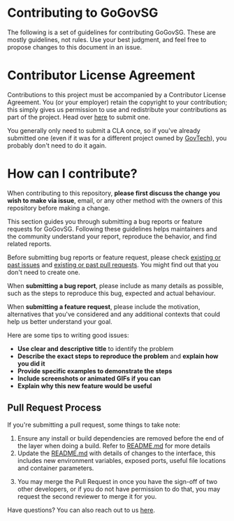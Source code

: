 # Contributing to GoGovSG

The following is a set of guidelines for contributing GoGovSG. These are mostly guidelines, not rules. Use your best judgment, and feel free to propose changes to this document in an issue.

# Contributor License Agreement

Contributions to this project must be accompanied by a Contributor License Agreement. You (or your employer) retain the copyright to your contribution; this simply gives us permission to use and redistribute your contributions as part of the project. 
Head over [here](https://go.gov.sg/ogp-cla) to submit one. 

You generally only need to submit a CLA once, so if you've already submitted one (even if it was for a different project owned by [GovTech](https://www.tech.gov.sg)), you probably don't need to do it again.

# How can I contribute?

When contributing to this repository, **please first discuss the change you wish to make via issue**, email, or any other method with the owners of this repository before making a change. 

This section guides you through submitting a bug reports or feature requests for GoGovSG. Following these guidelines helps maintainers and the community understand your report, reproduce the behavior, and find related reports.

Before submitting bug reports or feature request, please check [existing or past issues](https://go.gov.sg/go-issues) and [existing or past pull requests](https://go.gov.sg/go-pr).
You might find out that you don't need to create one. 

When **submitting a bug report**, please include as many details as possible, such as the steps to reproduce this bug, expected and actual behaviour.

When **submitting a feature request**, please include the motivation, alternatives that you've considered and any additional contexts that could help us better understand your goal.

Here are some tips to writing good issues:
- **Use clear and descriptive title** to identify the problem
- **Describe the exact steps to reproduce the problem** and **explain how you did it**
- **Provide specific examples to demonstrate the steps**
- **Include screenshots or animated GIFs if you can**
- **Explain why this new feature would be useful**

## Pull Request Process

If you're submitting a pull request, some things to take note:

1. Ensure any install or build dependencies are removed before the end of the layer when doing a build. Refer to [README.md](https://go.gov.sg/go-readme) for more details
2. Update the [README.md](https://go.gov.sg/go-readme) with details of changes to the interface, this includes new environment variables, exposed ports, useful file locations and container parameters. 
<!---Increase the version numbers of the packages in any example files and the [README.md](https://github.com/opengovsg/GoGovSG/blob/master/README.md) to the new version that this Pull Request would represent.--->
3. You may merge the Pull Request in once you have the sign-off of two other developers, or if you do not have permission to do that, you may request the second reviewer to merge it for you.

Have questions? You can also reach out to us [here](https://form.gov.sg/5e8cb756772ca700110343bd).

